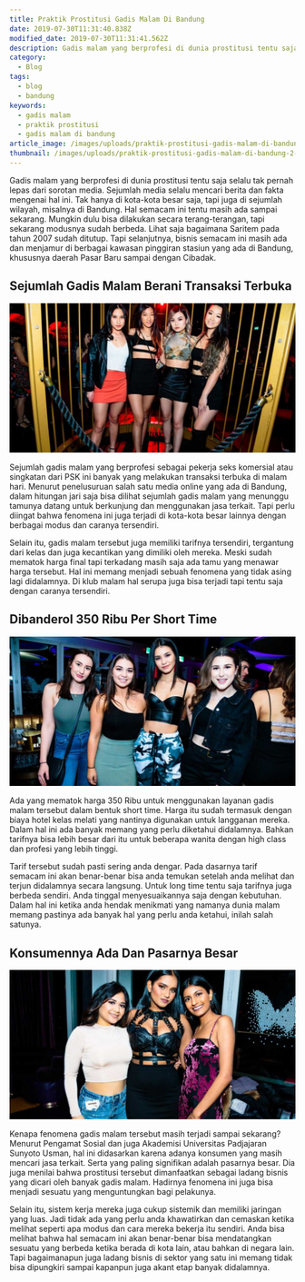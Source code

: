 ```yaml
---
title: Praktik Prostitusi Gadis Malam Di Bandung
date: 2019-07-30T11:31:40.838Z
modified_date: 2019-07-30T11:31:41.562Z
description: Gadis malam yang berprofesi di dunia prostitusi tentu saja selalu tak pernah lepas dari sorotan media. Sejumlah media selalu mencari berita dan fakta mengenai hal ini.
category:
  - Blog
tags:
  - blog
  - bandung
keywords:
  - gadis malam
  - praktik prostitusi
  - gadis malam di bandung
article_image: /images/uploads/praktik-prostitusi-gadis-malam-di-bandung-1.jpg
thumbnail: /images/uploads/praktik-prostitusi-gadis-malam-di-bandung-2-013.jpg
---
```

Gadis malam yang berprofesi di dunia prostitusi tentu saja selalu tak pernah lepas dari sorotan media. Sejumlah media selalu mencari berita dan fakta mengenai hal ini. Tak hanya di kota-kota besar saja, tapi juga di sejumlah wilayah, misalnya di Bandung. Hal semacam ini tentu masih ada sampai sekarang. Mungkin dulu bisa dilakukan secara terang-terangan, tapi sekarang modusnya sudah berbeda. Lihat saja bagaimana Saritem pada tahun 2007 sudah ditutup. Tapi selanjutnya, bisnis semacam ini masih ada dan menjamur di berbagai kawasan pinggiran stasiun yang ada di Bandung, khususnya daerah Pasar Baru sampai dengan Cibadak.



## Sejumlah Gadis Malam Berani Transaksi Terbuka

![Praktik Prostitusi Gadis Malam Di Bandung](/images/uploads/praktik-prostitusi-gadis-malam-di-bandung-3.jpg)

Sejumlah gadis malam yang berprofesi sebagai pekerja seks komersial atau singkatan dari PSK ini banyak yang melakukan transaksi terbuka di malam hari. Menurut penelusuruan salah satu media online yang ada di Bandung, dalam hitungan jari saja bisa dilihat sejumlah gadis malam yang menunggu tamunya datang untuk berkunjung dan menggunakan jasa terkait. Tapi perlu diingat bahwa fenomena ini juga terjadi di kota-kota besar lainnya dengan berbagai modus dan caranya tersendiri.

Selain itu, gadis malam tersebut juga memiliki tarifnya tersendiri, tergantung dari kelas dan juga kecantikan yang dimiliki oleh mereka. Meski sudah mematok harga final tapi terkadang masih saja ada tamu yang menawar harga tersebut. Hal ini memang menjadi sebuah fenomena yang tidak asing lagi didalamnya. Di klub malam hal serupa juga bisa terjadi tapi tentu saja dengan caranya tersendiri.



## Dibanderol 350 Ribu Per Short Time

![Praktik Prostitusi Gadis Malam Di Bandung](/images/uploads/praktik-prostitusi-gadis-malam-di-bandung-2.jpg)

Ada yang mematok harga 350 Ribu untuk menggunakan layanan gadis malam tersebut dalam bentuk short time. Harga itu sudah termasuk dengan biaya hotel kelas melati yang nantinya digunakan untuk langganan mereka. Dalam hal ini ada banyak memang yang perlu diketahui didalamnya. Bahkan tarifnya bisa lebih besar dari itu untuk beberapa wanita dengan high class dan profesi yang lebih tinggi.

Tarif tersebut sudah pasti sering anda dengar. Pada dasarnya tarif semacam ini akan benar-benar bisa anda temukan setelah anda melihat dan terjun didalamnya secara langsung. Untuk long time tentu saja tarifnya juga berbeda sendiri. Anda tinggal menyesuaikannya saja dengan kebutuhan. Dalam hal ini ketika anda hendak menikmati yang namanya dunia malam memang pastinya ada banyak hal yang perlu anda ketahui, inilah salah satunya.



## Konsumennya Ada Dan Pasarnya Besar

![Praktik Prostitusi Gadis Malam Di Bandung](/images/uploads/praktik-prostitusi-gadis-malam-di-bandung-1.jpg)

Kenapa fenomena gadis malam tersebut masih terjadi sampai sekarang? Menurut Pengamat Sosial dan juga Akademisi Universitas Padjajaran Sunyoto Usman, hal ini didasarkan karena adanya konsumen yang masih mencari jasa terkait. Serta yang paling signifikan adalah pasarnya besar. Dia juga menilai bahwa prostitusi tersebut dimanfaatkan sebagai ladang bisnis yang dicari oleh banyak gadis malam. Hadirnya fenomena ini juga bisa menjadi sesuatu yang menguntungkan bagi pelakunya.

Selain itu, sistem kerja mereka juga cukup sistemik dan memiliki jaringan yang luas. Jadi tidak ada yang perlu anda khawatirkan dan cemaskan ketika melihat seperti apa modus dan cara mereka bekerja itu sendiri. Anda bisa melihat bahwa hal semacam ini akan benar-benar bisa mendatangkan sesuatu yang berbeda ketika berada di kota lain, atau bahkan di negara lain. Tapi bagaimanapun juga ladang bisnis di sektor yang satu ini memang tidak bisa dipungkiri sampai kapanpun juga akant etap banyak didalamnya.
